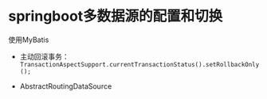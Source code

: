 # springboot多数据源的配置和切换

使用MyBatis

- 主动回滚事务：
```TransactionAspectSupport.currentTransactionStatus().setRollbackOnly();```

- AbstractRoutingDataSource